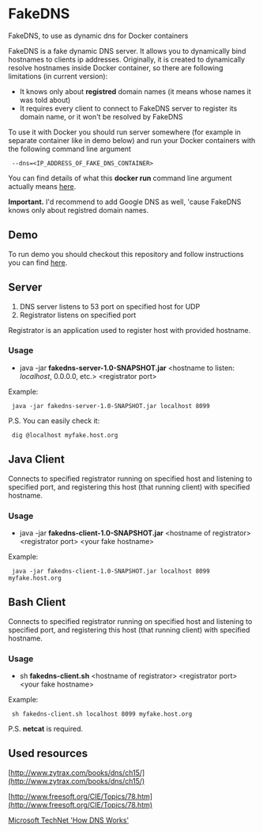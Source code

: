 # FakeDNS
FakeDNS, to use as dynamic dns for Docker containers

FakeDNS is a fake dynamic DNS server. It allows you to dynamically bind hostnames to clients ip addresses.
Originally, it is created to dynamically resolve hostnames inside Docker container, so there are following limitations (in current version):

* It knows only about **registred** domain names (it means whose names it was told about)
* It requires every client to connect to FakeDNS server to register its domain name, or it won't be resolved by FakeDNS

To use it with Docker you should run server somewhere (for example in separate container like in demo below) and run your Docker containers with the following command line argument

```
 --dns=<IP_ADDRESS_OF_FAKE_DNS_CONTAINER>
```

You can find details of what this **docker run** command line argument actually means  [here](https://docs.docker.com/articles/networking/).

**Important.** I'd recommend to add Google DNS as well, 'cause FakeDNS knows only about registred domain names.

## Demo

 To run demo you should checkout this repository and follow instructions you can find [here](https://github.com/Silvmike/FakeDNS/tree/master/fakedns-server/docker).
 
## Server

 1. DNS server listens to 53 port on specified host for UDP
 2. Registrator listens on specified port

Registrator is an application used to register host with provided hostname.

### Usage

* java -jar **fakedns-server-1.0-SNAPSHOT.jar** &lt;hostname to listen: *localhost*, 0.0.0.0, etc.&gt; &lt;registrator port&gt;

Example:

```
 java -jar fakedns-server-1.0-SNAPSHOT.jar localhost 8099
```

P.S. You can easily check it:

```
 dig @localhost myfake.host.org
```

## Java Client

 Connects to specified registrator running on specified host and listening to specified port, and registering this host (that running client) with specified hostname.

### Usage

* java -jar **fakedns-client-1.0-SNAPSHOT.jar** &lt;hostname of registrator&gt; &lt;registrator port&gt; &lt;your fake hostname&gt;

Example:

```
 java -jar fakedns-client-1.0-SNAPSHOT.jar localhost 8099 myfake.host.org
```

## Bash Client

 Connects to specified registrator running on specified host and listening to specified port, and registering this host (that running client) with specified hostname.

### Usage

* sh **fakedns-client.sh** &lt;hostname of registrator&gt; &lt;registrator port&gt; &lt;your fake hostname&gt;

Example:

```
 sh fakedns-client.sh localhost 8099 myfake.host.org
```

P.S. **netcat** is required.

## Used resources

[http://www.zytrax.com/books/dns/ch15/](http://www.zytrax.com/books/dns/ch15/)

[http://www.freesoft.org/CIE/Topics/78.htm](http://www.freesoft.org/CIE/Topics/78.htm)

[Microsoft TechNet 'How DNS Works'](https://technet.microsoft.com/en-us/library/cc772774(v=ws.10).aspx)
